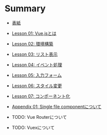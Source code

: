 # Summary

* [表紙](README.md)
* [Lesson 01: Vue.jsとは](lesson-01.md)
* [Lesson 02: 環境構築](lesson-02.md)
* [Lesson 03: リスト表示](lesson-03.md)
* [Lesson 04: イベント処理](lesson-04.md)
* [Lesson 05: 入力フォーム](lesson-05.md)
* [Lesson 06: スタイル変更](lesson-06.md)
* [Lesson 07: コンポーネント化](lesson-07.md)

* [Appendix 01: Single file componentについて](appendix-01.md)
* TODO: Vue Routerについて
* TODO: Vuexについて
